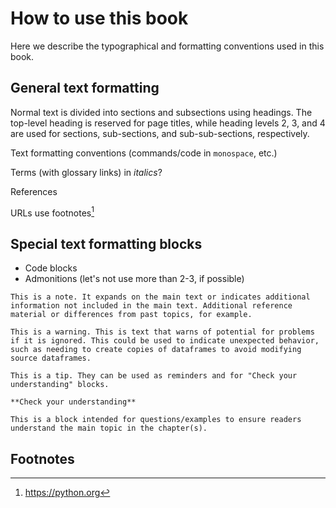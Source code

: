 # How to use this book

Here we describe the typographical and formatting conventions used in this book.

## General text formatting

Normal text is divided into sections and subsections using headings.
The top-level heading is reserved for page titles, while heading levels 2, 3, and 4 are used for sections, sub-sections, and sub-sub-sections, respectively.

Text formatting conventions (commands/code in `monospace`, etc.)

Terms (with glossary links) in *italics*?

References

URLs use footnotes[^1]

## Special text formatting blocks

- Code blocks
- Admonitions (let's not use more than 2-3, if possible)

```{note}
This is a note. It expands on the main text or indicates additional information not included in the main text. Additional reference material or differences from past topics, for example.
```

```{warning}
This is a warning. This is text that warns of potential for problems if it is ignored. This could be used to indicate unexpected behavior, such as needing to create copies of dataframes to avoid modifying source dataframes.
```

```{tip}
This is a tip. They can be used as reminders and for "Check your understanding" blocks.
```

```{tip}
**Check your understanding**

This is a block intended for questions/examples to ensure readers understand the main topic in the chapter(s).
```

## Footnotes

[^1]: https://python.org